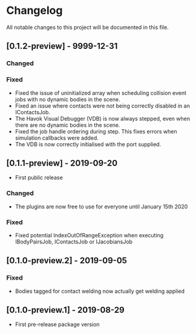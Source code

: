 # Changelog
All notable changes to this project will be documented in this file.

## [0.1.2-preview] - 9999-12-31

### Changed

### Fixed
- Fixed the issue of uninitialized array when scheduling collision event jobs with no dynamic bodies in the scene.
- Fixed an issue where contacts were not being correctly disabled in an IContactsJob.
- The Havok Visual Debugger (VDB) is now always stepped, even when there are no dynamic bodies in the scene.
- Fixed the job handle ordering during step. This fixes errors when simulation callbacks were added.
- The VDB is now correctly initialised with the port supplied.

## [0.1.1-preview] - 2019-09-20

- First public release

### Changed
- The plugins are now free to use for everyone until January 15th 2020

### Fixed
- Fixed potential IndexOutOfRangeException when executing IBodyPairsJob, IContactsJob or IJacobiansJob

## [0.1.0-preview.2] - 2019-09-05

### Fixed
- Bodies tagged for contact welding now actually get welding applied

## [0.1.0-preview.1] - 2019-08-29

- First pre-release package version
